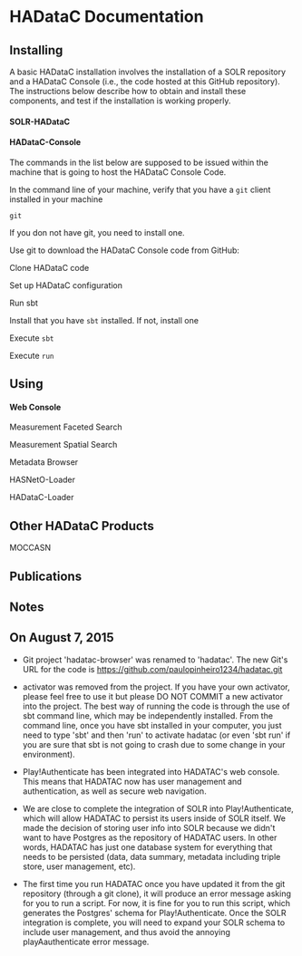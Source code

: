 # HADataC Documentation

## Installing

A basic HADataC installation involves the installation of a SOLR repository and a HADataC Console (i.e., the code hosted at this GitHub repository). The instructions below describe how to obtain and install these components, and test if the installation is working properly.
 
#### SOLR-HADataC

#### HADataC-Console

The commands in the list below are supposed to be issued within the machine that is going to host the HADataC Console Code.

In the command line of your machine, verify that you have a `git` client installed in your machine

    git

If you don not have git, you need to install one. 

Use git to download the HADataC Console code from GitHub:

Clone HADataC code 

Set up HADataC configuration

Run sbt

Install that you have `sbt` installed. If not, install one

Execute `sbt`

Execute `run`

## Using

#### Web Console

Measurement Faceted Search

Measurement Spatial Search

Metadata Browser
 
HASNetO-Loader

HADataC-Loader

## Other HADataC Products

MOCCASN

## Publications

## Notes

## On August 7, 2015

* Git project 'hadatac-browser' was renamed to 'hadatac'. The new Git's URL for the code is https://github.com/paulopinheiro1234/hadatac.git

* activator was removed from the project. If you have your own activator, please feel free to use it but please DO NOT COMMIT a new activator into the project. The best way of running the code is through the use of sbt command line, which may be independently installed. From the command line, once you have sbt installed in your computer, you just need to type 'sbt' and then 'run' to activate hadatac (or even 'sbt run' if you are sure that sbt is not going to crash due to some change in your environment).

* Play!Authenticate has been integrated into HADATAC's web console. This means that HADATAC now has user management and authentication, as well as secure web navigation.

* We are close to complete the integration of SOLR into Play!Authenticate, which will allow HADATAC to persist its users inside of SOLR itself. We made the decision of storing user info into SOLR because we didn't want to have Postgres as the repository of HADATAC users. In other words, HADATAC has just one database system for everything that needs to be persisted (data, data summary, metadata including triple store, user management, etc).

* The first time you run HADATAC once you have updated it from the git repository (through a git clone), it will produce an error message asking for you to run a script. For now, it is fine for you to run this script, which generates the Postgres' schema for Play!Authenticate. Once the SOLR integration is complete, you will need to expand your SOLR schema to include user management, and thus avoid the annoying playAauthenticate error message. 
